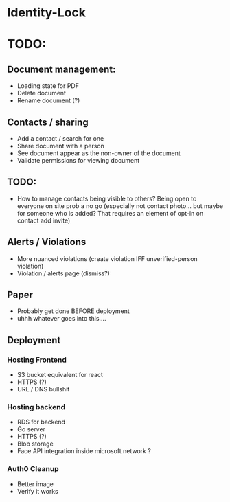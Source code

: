 # Identity-Lock


# TODO:

## Document management:
- Loading state for PDF
- Delete document
- Rename document (?)

## Contacts / sharing
- Add a contact / search for one
- Share document with a person
- See document appear as the non-owner of the document
- Validate permissions for viewing document
## TODO:
- How to manage contacts being visible to others? Being open to everyone on site prob a no go (especially not contact photo... but maybe for someone who is added? That requires an element of opt-in on contact add invite)

## Alerts / Violations
- More nuanced violations (create violation IFF unverified-person violation)
- Violation / alerts page (dismiss?)


## Paper
- Probably get done BEFORE deployment
- uhhh whatever goes into this....

## Deployment

### Hosting Frontend
- S3 bucket equivalent for react
- HTTPS (?)
- URL / DNS bullshit

### Hosting backend
- RDS for backend
- Go server
- HTTPS (?)
- Blob storage
- Face API integration inside microsoft network ?

### Auth0 Cleanup
- Better image
- Verify it works

